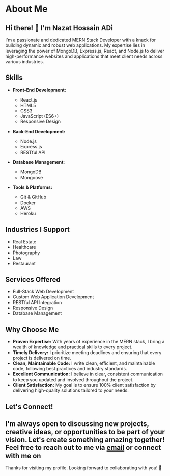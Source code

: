 # About Me

## Hi there! 👋 I'm Nazat Hossain ADi


I'm a passionate and dedicated MERN Stack Developer with a knack for building dynamic and robust web applications. My expertise lies in leveraging the power of MongoDB, Express.js, React, and Node.js to deliver high-performance websites and applications that meet client needs across various industries.

## Skills

- **Front-End Development:**
  - React.js
  - HTML5
  - CSS3
  - JavaScript (ES6+)
  - Responsive Design

- **Back-End Development:**
  - Node.js
  - Express.js
  - RESTful API

- **Database Management:**
  - MongoDB
  - Mongoose

- **Tools & Platforms:**
  - Git & GitHub
  - Docker
  - AWS
  - Heroku

## Industries I Support

- Real Estate
- Healthcare
- Photography
- Law
- Restaurant

## Services Offered

- Full-Stack Web Development
- Custom Web Application Development
- RESTful API Integration
- Responsive Design
- Database Management

## Why Choose Me

- **Proven Expertise:** With years of experience in the MERN stack, I bring a wealth of knowledge and practical skills to every project.
- **Timely Delivery:** I prioritize meeting deadlines and ensuring that every project is delivered on time.
- **Clean, Maintainable Code:** I write clean, efficient, and maintainable code, following best practices and industry standards.
- **Excellent Communication:** I believe in clear, consistent communication to keep you updated and involved throughout the project.
- **Client Satisfaction:** My goal is to ensure 100% client satisfaction by delivering high-quality solutions tailored to your needs.

## Let's Connect!

I'm always open to discussing new projects, creative ideas, or opportunities to be part of your vision. Let's create something amazing together! Feel free to reach out to me via [email](mailto:your-email@example.com) or connect with me on 
---

Thanks for visiting my profile. Looking forward to collaborating with you! 🚀
